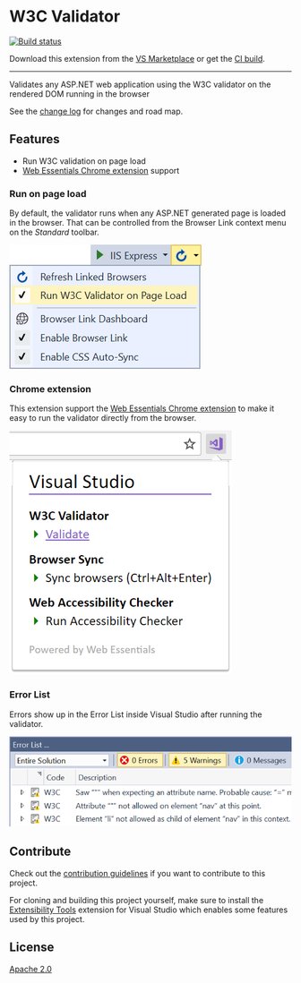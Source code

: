 # W3C Validator

[![Build status](https://ci.appveyor.com/api/projects/status/nc8k0n8q717lqysf?svg=true)](https://ci.appveyor.com/project/madskristensen/w3cvalidator)

Download this extension from the [VS Marketplace](https://marketplace.visualstudio.com/vsgallery/dc3ff26c-381e-460c-aaac-03c7153371cc)
or get the [CI build](http://vsixgallery.com/extension/5f8512da-c0df-4703-b72b-1d67315dd560/).

---------------------------------------

Validates any ASP.NET web application using the W3C validator on the rendered DOM running in the browser

See the [change log](CHANGELOG.md) for changes and road map.

## Features

- Run W3C validation on page load
- [Web Essentials Chrome extension](https://chrome.google.com/webstore/detail/web-essentials/mghdcdlpcdiodelbplncnodiiadljhhk) support

### Run on page load
By default, the validator runs when any ASP.NET generated page is loaded in the browser. That can be controlled from the Browser Link context menu on the *Standard* toolbar.

![Context menu](art/context-menu.png)

### Chrome extension
This extension support the [Web Essentials Chrome extension](https://chrome.google.com/webstore/detail/web-essentials/mghdcdlpcdiodelbplncnodiiadljhhk) to make it easy to run the validator directly from the browser.

![Error List](art/chrome.png)

### Error List
Errors show up in the Error List inside Visual Studio after running the validator.

![Error List](art/error-list.png)

## Contribute
Check out the [contribution guidelines](.github/CONTRIBUTING.md)
if you want to contribute to this project.

For cloning and building this project yourself, make sure
to install the
[Extensibility Tools](https://visualstudiogallery.msdn.microsoft.com/ab39a092-1343-46e2-b0f1-6a3f91155aa6)
extension for Visual Studio which enables some features
used by this project.

## License
[Apache 2.0](LICENSE)